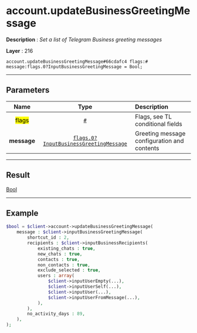 # account.updateBusinessGreetingMessage

**Description** : *Set a list of Telegram Business greeting messages*

**Layer** : 216

```tl
account.updateBusinessGreetingMessage#66cdafc4 flags:# message:flags.0?InputBusinessGreetingMessage = Bool;
```

---

## Parameters

| Name | Type | Description |
| :---: | :---: | :--- |
| <mark>flags</mark> | [`#`](type/#) | Flags, see TL conditional fields |
| **message** | [`flags.0?InputBusinessGreetingMessage`](type/InputBusinessGreetingMessage) | Greeting message configuration and contents |

---

## Result

[Bool](type/Bool)

---

## Example

```php
$bool = $client->account->updateBusinessGreetingMessage(
	message : $client->inputBusinessGreetingMessage(
		shortcut_id : 2,
		recipients : $client->inputBusinessRecipients(
			existing_chats : true,
			new_chats : true,
			contacts : true,
			non_contacts : true,
			exclude_selected : true,
			users : array(
				$client->inputUserEmpty(...),
				$client->inputUserSelf(...),
				$client->inputUser(...),
				$client->inputUserFromMessage(...),
			),
		),
		no_activity_days : 89,
	),
);
```